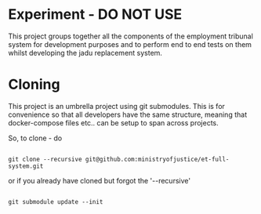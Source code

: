 # Experiment - DO NOT USE

This project groups together all the components of the employment tribunal
system for development purposes and to perform end to end tests on them 
whilst developing the jadu replacement system.

# Cloning

This project is an umbrella project using git submodules.  This is for convenience so that all developers have the
same structure, meaning that docker-compose files etc.. can be setup to span across projects.

So, to clone - do 

```

git clone --recursive git@github.com:ministryofjustice/et-full-system.git

```

or if you already have cloned but forgot the '--recursive'

```

git submodule update --init

```
